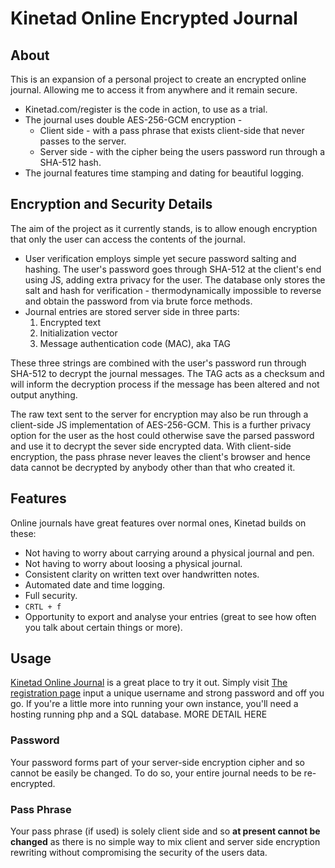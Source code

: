 # Kinetad Online Encrypted Journal
## About
This is an expansion of a personal project to create an encrypted online journal. Allowing me to access it from anywhere and it remain secure.
* Kinetad.com/register is the code in action, to use as a trial.
* The journal uses double AES-256-GCM encryption - 
	* Client side - with a pass phrase that exists client-side that never passes to the server.
    * Server side - with the cipher being the users password run through a SHA-512 hash.
* The journal features time stamping and dating for beautiful logging.
## Encryption and Security Details
The aim of the project as it currently stands, is to allow enough encryption that only the user can access the contents of the journal.
* User verification employs simple yet secure password salting and hashing. The user's password goes through SHA-512 at the client's end using JS, adding extra privacy for the user. The database only stores the salt and hash for verification - thermodynamically impossible to reverse and obtain the password from via brute force methods.
* Journal entries are stored server side in three parts:
  1. Encrypted text
  1. Initialization vector
  1. Message authentication code (MAC), aka TAG

These three strings are combined with the user's password run through SHA-512 to decrypt the journal messages.
The TAG acts as a checksum and will inform the decryption process if the message has been altered and not output anything.

The raw text sent to the server for encryption may also be run through a client-side JS implementation of AES-256-GCM. This is a further privacy option for the user as the host could otherwise save the parsed password and use it to decrypt the sever side encrypted data. With client-side encryption, the pass phrase never leaves the client's browser and hence data cannot be decrypted by anybody other than that who created it.

## Features
Online journals have great features over normal ones, Kinetad builds on these:
* Not having to worry about carrying around a physical journal and pen.
* Not having to worry about loosing a physical journal.
* Consistent clarity on written text over handwritten notes.
* Automated date and time logging.
* Full security.
* `CRTL + f`
* Opportunity to export and analyse your entries (great to see how often you talk about certain things or more).
 ## Usage
[Kinetad Online Journal](https://www.kinetad.com "Kinetad - open source online journal") is a great place to try it out. Simply visit [The registration page](https://www.kinetad.com/register "Register for kinetad") input a unique username and strong password and off you go.
If you're a little more into running your own instance, you'll need a hosting running php and a SQL database. MORE DETAIL HERE
### Password 
Your password forms part of your server-side encryption cipher and so cannot be easily be changed. To do so, your entire journal needs to be re-encrypted.
### Pass Phrase
Your pass phrase (if used) is solely client side and so **at present cannot be changed** as there is no simple way to mix client and server side encryption rewriting without compromising the security of the users data.

